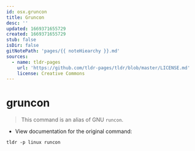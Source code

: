 ```yaml
---
id: osx.gruncon
title: Gruncon
desc: ''
updated: 1669371655729
created: 1669371655729
stub: false
isDir: false
gitNotePath: 'pages/{{ noteHiearchy }}.md'
sources:
  - name: tldr-pages
    url: 'https://github.com/tldr-pages/tldr/blob/master/LICENSE.md'
    license: Creative Commons
---
```

# gruncon

> This command is an alias of GNU `runcon`.

- View documentation for the original command:

`tldr -p linux runcon`

